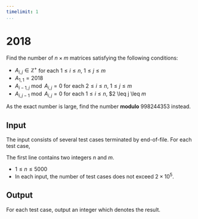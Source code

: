 ```yaml
---
timelimit: 1
...
```


# 2018

Find the number of $n \times m$ matrices satisfying the following conditions:

* $A_{i, j} \in \mathbb{Z}^+$ for each $1 \leq i \leq n$, $1 \leq j \leq m$
* $A_{1, 1} = 2018$
* $A_{i - 1, j} \bmod A_{i, j} = 0$ for each $2 \leq i \leq n$, $1 \leq j \leq m$
* $A_{i, j - 1} \bmod A_{i, j} = 0$ for each $1 \leq i \leq n$, $2 \leq j \leq $m$

As the exact number is large, find the number **modulo** $998244353$ instead.

## Input

The input consists of several test cases terminated by end-of-file. For each test case,

The first line contains two integers $n$ and $m$.

* $1 \leq n \leq 5000$
* In each input, the number of test cases does not exceed $2 \times 10^5$.

## Output

For each test case, output an integer which denotes the result.

<!--SAMPLES-->
